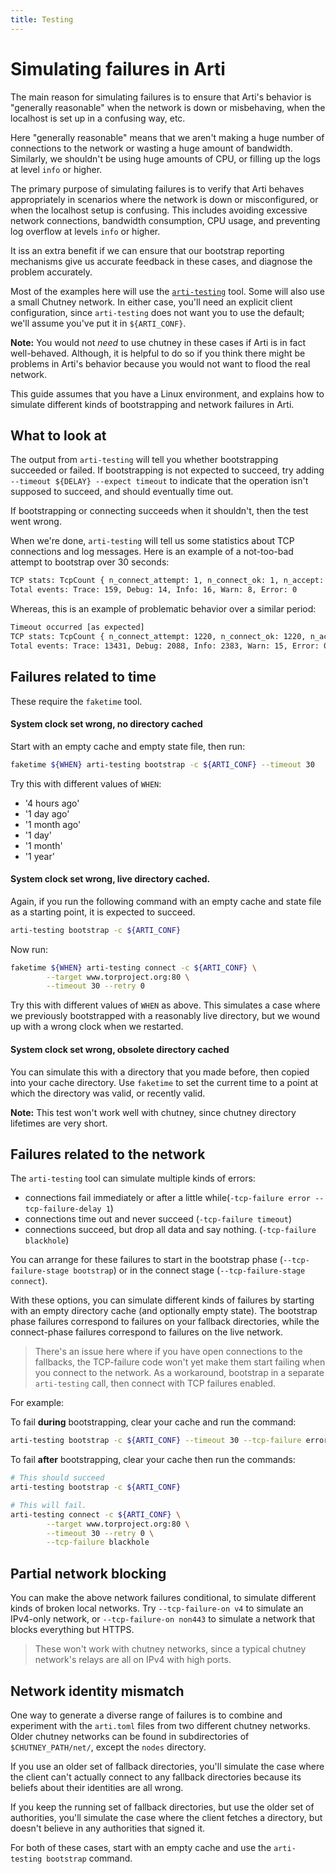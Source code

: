```yaml
---
title: Testing 
---
```


# Simulating failures in Arti

The main reason for simulating failures is to ensure that Arti's behavior is "generally reasonable" when the network is down or misbehaving, when the localhost is set up in a confusing way, etc.

Here "generally reasonable" means that we aren't making a huge number of connections to the network or wasting a huge amount of bandwidth. Similarly, we shouldn't be using huge amounts of CPU, or filling up the logs at level `info` or higher.

The primary purpose of simulating failures is to verify that Arti behaves appropriately in scenarios where the network is down or misconfigured, or when the localhost setup is confusing. This includes avoiding excessive network connections, bandwidth consumption, CPU usage, and preventing log overflow at levels `info` or higher.

It iss an extra benefit if we can ensure that our bootstrap reporting mechanisms give us accurate feedback in these cases, and diagnose the problem accurately.

Most of the examples here will use the [`arti-testing`](https://tpo.pages.torproject.net/core/doc/rust/arti_testing/index.html) tool.  Some will also use a small Chutney network. In either case, you'll need an explicit client configuration, since `arti-testing` does not want you to use the default; we'll assume you've put it in `${ARTI_CONF}`.

**Note:** You would not *need* to use chutney in these cases if Arti is in fact well-behaved. Although, it is helpful to do so if you think there might be problems in Arti's behavior because you would not want to flood the real network.

This guide assumes that you have a Linux environment, and explains how to simulate different kinds of bootstrapping and network failures in Arti.

## What to look at

The output from `arti-testing` will tell you whether bootstrapping succeeded or failed. If bootstrapping is not expected to succeed, try adding `--timeout ${DELAY} --expect timeout` to indicate that the
operation isn't supposed to succeed, and should eventually time out.

If bootstrapping or connecting succeeds when it shouldn't, then the test went wrong.

When we're done, `arti-testing` will tell us some statistics about TCP connections and log messages. Here is an example of a not-too-bad attempt to bootstrap over 30 seconds:

```bash
TCP stats: TcpCount { n_connect_attempt: 1, n_connect_ok: 1, n_accept: 0, n_bytes_send: 17223, n_bytes_recv: 59092 }
Total events: Trace: 159, Debug: 14, Info: 16, Warn: 8, Error: 0
```

Whereas, this is an example of problematic behavior over a similar period:

```bash
Timeout occurred [as expected]
TCP stats: TcpCount { n_connect_attempt: 1220, n_connect_ok: 1220, n_accept: 0, n_bytes_send: 1394460, n_bytes_recv: 4267636 }
Total events: Trace: 13431, Debug: 2088, Info: 2383, Warn: 15, Error: 0
```

## Failures related to time

These require the `faketime` tool.

#### System clock set wrong, no directory cached

Start with an empty cache and empty state file, then run:

```bash
faketime ${WHEN} arti-testing bootstrap -c ${ARTI_CONF} --timeout 30
```

Try this with different values of `WHEN`:

- '4 hours ago'
- '1 day ago'
- '1 month ago'
- '1 day'
- '1 month'
- '1 year'

#### System clock set wrong, live directory cached.

Again, if you run the following command with an empty cache and state file as a starting point, it is expected to succeed.

```bash
arti-testing bootstrap -c ${ARTI_CONF}
```

Now run:

```bash
faketime ${WHEN} arti-testing connect -c ${ARTI_CONF} \
        --target www.torproject.org:80 \
        --timeout 30 --retry 0
```

Try this with different values of `WHEN` as above. This simulates a case where we previously bootstrapped with a reasonably live directory, but we wound up with a wrong clock when we restarted.

#### System clock set wrong, obsolete directory cached

You can simulate this with a directory that you made before, then copied into your cache directory. Use `faketime` to set the current time to a point at which the directory was valid, or recently valid.

**Note:** This test won't work well with chutney, since chutney directory lifetimes are very short.

## Failures related to the network

The `arti-testing` tool can simulate multiple kinds of errors:

- connections fail immediately or after a little while(`-tcp-failure error --tcp-failure-delay 1`)
- connections time out and never succeed (`-tcp-failure timeout`)
- connections succeed, but drop all data and say nothing. (`-tcp-failure blackhole`)

You can arrange for these failures to start in the bootstrap phase (`--tcp-failure-stage bootstrap`) or in the connect stage (`--tcp-failure-stage connect`).

With these options, you can simulate different kinds of failures by starting with an empty directory cache (and optionally empty state). The bootstrap phase failures correspond to failures on your fallback directories, while the connect-phase failures correspond to failures on the live network.

> There's an issue here where if you have open connections to the fallbacks, the TCP-failure code won't yet make them start failing when you connect to the network. As a workaround, bootstrap in a separate `arti-testing` call, then connect with TCP failures enabled.
> 

For example:

To fail **during** bootstrapping, clear your cache and run the command:

```bash
arti-testing bootstrap -c ${ARTI_CONF} --timeout 30 --tcp-failure error
```

To fail **after** bootstrapping, clear your cache then run the commands:

```bash
# This should succeed
arti-testing bootstrap -c ${ARTI_CONF}

# This will fail.
arti-testing connect -c ${ARTI_CONF} \
        --target www.torproject.org:80 \
        --timeout 30 --retry 0 \
        --tcp-failure blackhole
```

## Partial network blocking

You can make the above network failures conditional, to simulate different kinds of broken local networks. Try `--tcp-failure-on v4` to simulate an IPv4-only network, or `--tcp-failure-on non443` to simulate
a network that blocks everything but HTTPS.

> These won't work with chutney networks, since a typical chutney network's relays are all on IPv4 with high ports.
> 

## Network identity mismatch

One way to generate a diverse range of failures is to combine and experiment with the `arti.toml` files from two different chutney networks. Older chutney networks can be found in subdirectories of `$CHUTNEY_PATH/net/`, except the `nodes` directory.

If you use an older set of fallback directories, you'll simulate the case where the client can't actually connect to any fallback directories because its beliefs about their identities are all wrong.

If you keep the running set of fallback directories, but use the older set of authorities, you'll simulate the case where the client fetches a directory, but doesn't believe in any authorities that signed it.

For both of these cases, start with an empty cache and use the `arti-testing bootstrap` command.
